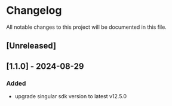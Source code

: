 # Changelog

All notable changes to this project will be documented in this file.

## [Unreleased]

## [1.1.0] - 2024-08-29
### Added
- upgrade singular sdk version to latest v12.5.0
